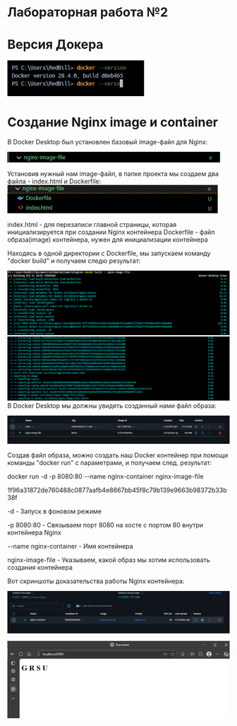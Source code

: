 # Лабораторная работа №2

# Версия Докера

![alt text](image-1.png)

# Создание Nginx image и container

В Docker Desktop был установлен базовый image-файл для Nginx:

![alt text](image-4.png)

Установив нужный нам image-файл, в папке проекта мы создаем два файла - index.html и Dockerfile:
![alt text](image-5.png)

index.html - для перезаписи главной страницы, которая инициализируется при создании Nginx контейнера
Dockerfile - файл образа(image) контейнера, нужен для инициализации контейнера

Находясь в одной директории с Dockerfile, мы запускаем команду "docker build" и получаем следю результат:

![alt text](image-6.png)
![alt text](image-7.png)
В Docker Desktop мы должны увидеть созданный нами файл образа:

![alt text](image-8.png)

Создав файл образа, можно создать наш Docker контейнер при помощи команды "docker run" с параметрами, и получаем след. результат:

docker run -d -p 8080:80 --name nginx-container nginx-image-file

1f96a31872de760488c0877aafb4e8667bb45f8c79b139e9663b98372b33b38f

-d - Запуск в фоновом режиме

-p 8080:80 - Связываем порт 8080 на хосте с портом 80 внутри контейнера Nginx

--name nginx-container - Имя контейнера

nginx-image-file - Указываем, какой образ мы хотим использовать создания контейнера

Вот скриншоты доказательства работы Nginx контейнера:

![alt text](image-9.png)

![alt text](image-10.png)

